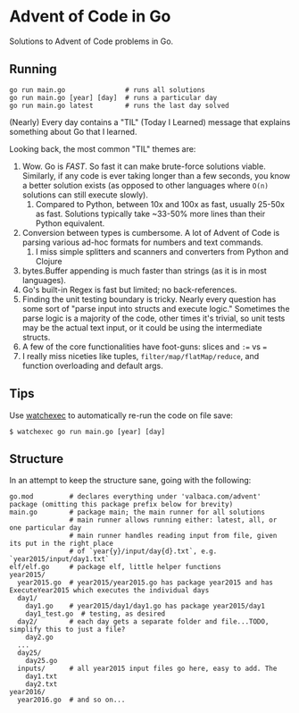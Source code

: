 # Advent of Code in Go

Solutions to Advent of Code problems in Go.

## Running

```shell
go run main.go               # runs all solutions
go run main.go [year] [day]  # runs a particular day
go run main.go latest        # runs the last day solved
```

(Nearly) Every day contains a "TIL" (Today I Learned) message that explains something about Go that I learned.

Looking back, the most common "TIL" themes are:

1. Wow. Go is *FAST*. So fast it can make brute-force solutions viable. Similarly, if any code is ever taking longer than a few seconds, you know a better solution exists (as opposed to other languages where `O(n)` solutions can still execute slowly).
   1. Compared to Python, between 10x and 100x as fast, usually 25-50x as fast. Solutions typically take ~33-50% more lines than their Python equivalent.
2. Conversion between types is cumbersome. A lot of Advent of Code is parsing various ad-hoc formats for numbers and text commands.
   1. I miss simple splitters and scanners and converters from Python and Clojure
3. bytes.Buffer appending is much faster than strings (as it is in most languages).
4. Go's built-in Regex is fast but limited; no back-references.
5. Finding the unit testing boundary is tricky. Nearly every question has some sort of "parse input into structs and execute logic." Sometimes the parse logic is a majority of the code, other times it's trivial, so unit tests may be the actual text input, or it could be using the intermediate structs.
6. A few of the core functionalities have foot-guns: slices and `:=` vs `=`
7. I really miss niceties like tuples, `filter/map/flatMap/reduce`, and function overloading and default args.


## Tips

Use [watchexec](https://watchexec.github.io/) to automatically re-run the code on file save:
```shell
$ watchexec go run main.go [year] [day]
```

## Structure

In an attempt to keep the structure sane, going with the following:

```
go.mod         # declares everything under 'valbaca.com/advent' package (omitting this package prefix below for brevity)
main.go        # package main; the main runner for all solutions
               # main runner allows running either: latest, all, or one particular day
               # main runner handles reading input from file, given its put in the right place
               # of `year{y}/input/day{d}.txt`, e.g. `year2015/input/day1.txt`
elf/elf.go     # package elf, little helper functions
year2015/
  year2015.go  # year2015/year2015.go has package year2015 and has ExecuteYear2015 which executes the individual days
  day1/
    day1.go    # year2015/day1/day1.go has package year2015/day1
    day1_test.go  # testing, as desired
  day2/        # each day gets a separate folder and file...TODO, simplify this to just a file?
    day2.go
  ...
  day25/
    day25.go
  inputs/      # all year2015 input files go here, easy to add. The 
    day1.txt
    day2.txt
year2016/
  year2016.go  # and so on...
```